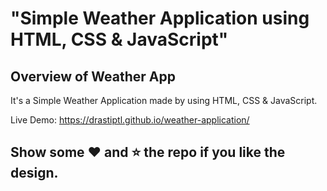 # "Simple Weather Application using HTML, CSS &amp; JavaScript"

## Overview of Weather App

It's a  Simple Weather Application made by using HTML, CSS &amp; JavaScript.

Live Demo:  https://drastiptl.github.io/weather-application/

## Show some :heart: and :star: the repo if you like the design.



